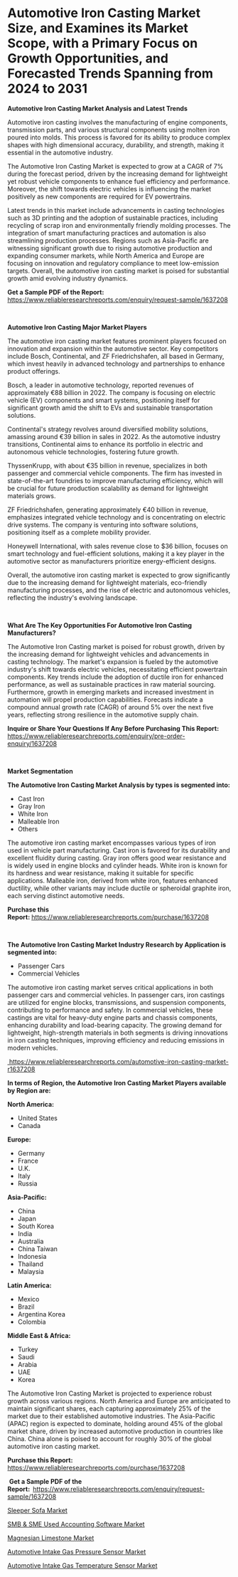 <p><h1>Automotive Iron Casting Market Size, and Examines its Market Scope, with a Primary Focus on Growth Opportunities, and Forecasted Trends Spanning from 2024 to 2031</h1></p><p><strong>Automotive Iron Casting Market Analysis and Latest Trends</strong></p>
<p><p>Automotive iron casting involves the manufacturing of engine components, transmission parts, and various structural components using molten iron poured into molds. This process is favored for its ability to produce complex shapes with high dimensional accuracy, durability, and strength, making it essential in the automotive industry. </p><p>The Automotive Iron Casting Market is expected to grow at a CAGR of 7% during the forecast period, driven by the increasing demand for lightweight yet robust vehicle components to enhance fuel efficiency and performance. Moreover, the shift towards electric vehicles is influencing the market positively as new components are required for EV powertrains.</p><p>Latest trends in this market include advancements in casting technologies such as 3D printing and the adoption of sustainable practices, including recycling of scrap iron and environmentally friendly molding processes. The integration of smart manufacturing practices and automation is also streamlining production processes. Regions such as Asia-Pacific are witnessing significant growth due to rising automotive production and expanding consumer markets, while North America and Europe are focusing on innovation and regulatory compliance to meet low-emission targets. Overall, the automotive iron casting market is poised for substantial growth amid evolving industry dynamics.</p></p>
<p><strong>Get a Sample PDF of the Report:&nbsp;</strong> <a href="https://www.reliableresearchreports.com/enquiry/request-sample/1637208">https://www.reliableresearchreports.com/enquiry/request-sample/1637208</a></p>
<p>&nbsp;</p>
<p><strong>Automotive Iron Casting Major Market Players</strong></p>
<p><p>The automotive iron casting market features prominent players focused on innovation and expansion within the automotive sector. Key competitors include Bosch, Continental, and ZF Friedrichshafen, all based in Germany, which invest heavily in advanced technology and partnerships to enhance product offerings.</p><p>Bosch, a leader in automotive technology, reported revenues of approximately €88 billion in 2022. The company is focusing on electric vehicle (EV) components and smart systems, positioning itself for significant growth amid the shift to EVs and sustainable transportation solutions. </p><p>Continental's strategy revolves around diversified mobility solutions, amassing around €39 billion in sales in 2022. As the automotive industry transitions, Continental aims to enhance its portfolio in electric and autonomous vehicle technologies, fostering future growth.</p><p>ThyssenKrupp, with about €35 billion in revenue, specializes in both passenger and commercial vehicle components. The firm has invested in state-of-the-art foundries to improve manufacturing efficiency, which will be crucial for future production scalability as demand for lightweight materials grows.</p><p>ZF Friedrichshafen, generating approximately €40 billion in revenue, emphasizes integrated vehicle technology and is concentrating on electric drive systems. The company is venturing into software solutions, positioning itself as a complete mobility provider.</p><p>Honeywell International, with sales revenue close to $36 billion, focuses on smart technology and fuel-efficient solutions, making it a key player in the automotive sector as manufacturers prioritize energy-efficient designs.</p><p>Overall, the automotive iron casting market is expected to grow significantly due to the increasing demand for lightweight materials, eco-friendly manufacturing processes, and the rise of electric and autonomous vehicles, reflecting the industry's evolving landscape.</p></p>
<p>&nbsp;</p>
<p><strong>What Are The Key Opportunities For Automotive Iron Casting Manufacturers?</strong></p>
<p><p>The Automotive Iron Casting market is poised for robust growth, driven by the increasing demand for lightweight vehicles and advancements in casting technology. The market's expansion is fueled by the automotive industry's shift towards electric vehicles, necessitating efficient powertrain components. Key trends include the adoption of ductile iron for enhanced performance, as well as sustainable practices in raw material sourcing. Furthermore, growth in emerging markets and increased investment in automation will propel production capabilities. Forecasts indicate a compound annual growth rate (CAGR) of around 5% over the next five years, reflecting strong resilience in the automotive supply chain.</p></p>
<p><strong>Inquire or Share Your Questions If Any Before Purchasing This Report:</strong> <a href="https://www.reliableresearchreports.com/enquiry/pre-order-enquiry/1637208">https://www.reliableresearchreports.com/enquiry/pre-order-enquiry/1637208</a></p>
<p>&nbsp;</p>
<p><strong>Market Segmentation</strong></p>
<p><strong>The Automotive Iron Casting Market Analysis by types is segmented into:</strong></p>
<p><ul><li>Cast Iron</li><li>Gray Iron</li><li>White Iron</li><li>Malleable Iron</li><li>Others</li></ul></p>
<p><p>The automotive iron casting market encompasses various types of iron used in vehicle part manufacturing. Cast iron is favored for its durability and excellent fluidity during casting. Gray iron offers good wear resistance and is widely used in engine blocks and cylinder heads. White iron is known for its hardness and wear resistance, making it suitable for specific applications. Malleable iron, derived from white iron, features enhanced ductility, while other variants may include ductile or spheroidal graphite iron, each serving distinct automotive needs.</p></p>
<p><strong>Purchase this Report:&nbsp;</strong><a href="https://www.reliableresearchreports.com/purchase/1637208">https://www.reliableresearchreports.com/purchase/1637208</a></p>
<p>&nbsp;</p>
<p><strong>The Automotive Iron Casting Market Industry Research by Application is segmented into:</strong></p>
<p><ul><li>Passenger Cars</li><li>Commercial Vehicles</li></ul></p>
<p><p>The automotive iron casting market serves critical applications in both passenger cars and commercial vehicles. In passenger cars, iron castings are utilized for engine blocks, transmissions, and suspension components, contributing to performance and safety. In commercial vehicles, these castings are vital for heavy-duty engine parts and chassis components, enhancing durability and load-bearing capacity. The growing demand for lightweight, high-strength materials in both segments is driving innovations in iron casting techniques, improving efficiency and reducing emissions in modern vehicles.</p></p>
<p><a href="https://www.reliableresearchreports.com/automotive-iron-casting-market-r1637208">&nbsp;https://www.reliableresearchreports.com/automotive-iron-casting-market-r1637208</a></p>
<p><strong>In terms of Region, the Automotive Iron Casting Market Players available by Region are:</strong></p>
<p>
    <p> <strong> North America: </strong>
        <ul>
            <li>United States</li>
            <li>Canada</li>
        </ul>
        </p> 
    <p> <strong> Europe: </strong>
        <ul>
            <li>Germany</li>
            <li>France</li>
            <li>U.K.</li>
            <li>Italy</li>
            <li>Russia</li>
        </ul>
        </p> 
    <p> <strong> Asia-Pacific: </strong>
        <ul>
            <li>China</li>
            <li>Japan</li>
            <li>South Korea</li>
            <li>India</li>
            <li>Australia</li>
            <li>China Taiwan</li>
            <li>Indonesia</li>
            <li>Thailand</li>
            <li>Malaysia</li>
        </ul>
        </p> 
    <p> <strong> Latin America: </strong>
        <ul>
            <li>Mexico</li>
            <li>Brazil</li>
            <li>Argentina Korea</li>
            <li>Colombia</li>
        </ul>
        </p> 
    <p> <strong> Middle East & Africa: </strong>
        <ul>
            <li>Turkey</li>
            <li>Saudi</li>
            <li>Arabia</li>
            <li>UAE</li>
            <li>Korea</li>
        </ul>
    </p>
    </p>
<p><p>The Automotive Iron Casting Market is projected to experience robust growth across various regions. North America and Europe are anticipated to maintain significant shares, each capturing approximately 25% of the market due to their established automotive industries. The Asia-Pacific (APAC) region is expected to dominate, holding around 45% of the global market share, driven by increased automotive production in countries like China. China alone is poised to account for roughly 30% of the global automotive iron casting market.</p></p>
<p><strong>Purchase this Report: </strong><a href="https://www.reliableresearchreports.com/purchase/1637208">https://www.reliableresearchreports.com/purchase/1637208</a></p>
<p>&nbsp;<strong>Get a Sample PDF of the Report:&nbsp;&nbsp;</strong><a href="https://www.reliableresearchreports.com/enquiry/request-sample/1637208">https://www.reliableresearchreports.com/enquiry/request-sample/1637208</a></p>
<p><strong></strong></p>
<p><p><a href="https://issuu.com/reportprime-2/docs/sleeper-sofa-market-size-2030.pptx_69d232b5ba2348">Sleeper Sofa Market</a></p><p><a href="https://medium.com/@beaudamore/smb-sme-used-accounting-software-market-size-share-competitive-landscape-and-trend-analysis-fde1dea01586">SMB & SME Used Accounting Software Market</a></p><p><a href="https://www.linkedin.com/pulse/magnesian-limestone-industry-sector-market-dynamics-future-yzbac?trackingId=Pm6Vwwd3QPyCsAvw%2FOWmXQ%3D%3D">Magnesian Limestone Market</a></p><p><a href="https://github.com/SanjidaMahmud81/Market-Research-Report-List-1/blob/main/automotive-intake-gas-pressure-sensor-market.md">Automotive Intake Gas Pressure Sensor Market</a></p><p><a href="https://github.com/elizabethdagraca/Market-Research-Report-List-5/blob/main/automotive-intake-gas-temperature-sensor-market.md">Automotive Intake Gas Temperature Sensor Market</a></p></p>